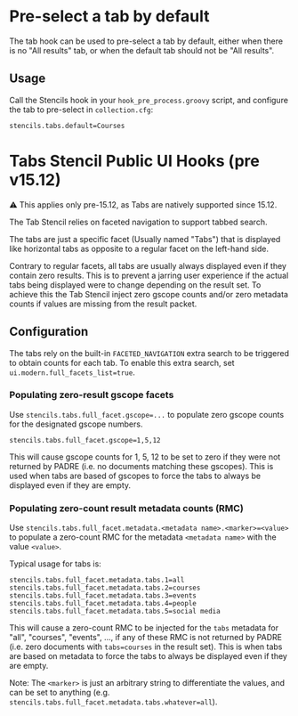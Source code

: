 # Pre-select a tab by default

The tab hook can be used to pre-select a tab by default, either when there is no "All results" tab,
or when the default tab should not be "All results".

## Usage

Call the Stencils hook in your `hook_pre_process.groovy` script, and configure the tab to pre-select in
`collection.cfg`:

```
stencils.tabs.default=Courses
```

# Tabs Stencil Public UI Hooks (pre v15.12)

:warning: This applies only pre-15.12, as Tabs are natively supported since 15.12.

The Tab Stencil relies on faceted navigation to support tabbed search.

The tabs are just a specific facet (Usually named "Tabs") that is displayed like horizontal tabs as opposite to a regular facet on the left-hand side.

Contrary to regular facets, all tabs are usually always displayed even if they contain zero results. This is to prevent a jarring user experience if the actual tabs being displayed were to change depending on the result set. To achieve this the Tab Stencil inject zero gscope counts and/or zero metadata counts if values are missing from the result packet.

## Configuration

The tabs rely on the built-in `FACETED_NAVIGATION` extra search to be triggered to obtain counts for each tab. To enable this extra search, set `ui.modern.full_facets_list=true`.

### Populating zero-result gscope facets

Use `stencils.tabs.full_facet.gscope=...` to populate zero gscope counts for the designated gscope numbers.

```
stencils.tabs.full_facet.gscope=1,5,12
```

This will cause gscope counts for 1, 5, 12 to be set to zero if they were not returned by PADRE (i.e. no documents matching these gscopes). This is used when tabs are based of gscopes to force the tabs to always be displayed even if they are empty.

### Populating zero-count result metadata counts (RMC)

Use `stencils.tabs.full_facet.metadata.<metadata name>.<marker>=<value>` to populate a zero-count RMC for the metadata `<metadata name>` with the value `<value>`.

Typical usage for tabs is:

```
stencils.tabs.full_facet.metadata.tabs.1=all
stencils.tabs.full_facet.metadata.tabs.2=courses
stencils.tabs.full_facet.metadata.tabs.3=events
stencils.tabs.full_facet.metadata.tabs.4=people
stencils.tabs.full_facet.metadata.tabs.5=social media
```

This will cause a zero-count RMC to be injected for the `tabs` metadata for "all", "courses", "events", ..., if any of these RMC is not returned by PADRE (i.e. zero documents with `tabs=courses` in the result set). This is when tabs are based on metadata to force the tabs to always be displayed even if they are empty.

Note: The `<marker>` is just an arbitrary string to differentiate the values, and can be set to anything (e.g. `stencils.tabs.full_facet.metadata.tabs.whatever=all`).

